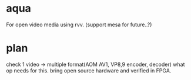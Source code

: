 # aqua
For open video media using rvv. (support mesa for future..?)

# plan
check 1 video -> multiple format(AOM AV1, VP8,9 encoder, decoder)
what op needs for this.
bring open source hardware and verified in FPGA.
